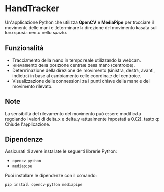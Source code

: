 # HandTracker

Un'applicazione Python che utilizza **OpenCV** e **MediaPipe** per tracciare il movimento delle mani e determinare la direzione del movimento basata sul loro spostamento nello spazio.

## Funzionalità
- Tracciamento della mano in tempo reale utilizzando la webcam.
- Rilevamento della posizione centrale della mano (centroide).
- Determinazione della direzione del movimento (sinistra, destra, avanti, indietro) in base al cambiamento delle coordinate del centroide.
- Visualizzazione delle connessioni tra i punti chiave della mano e del movimento rilevato.
  
## Note
La sensibilità del rilevamento del movimento può essere modificata regolando i valori di delta_x e delta_y (attualmente impostati a 0.02).
tasto q: Chiude l'applicazione.

## Dipendenze
Assicurati di avere installate le seguenti librerie Python:
- `opencv-python`
- `mediapipe`

Puoi installare le dipendenze con il comando:
```bash
pip install opencv-python mediapipe

